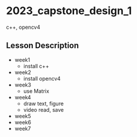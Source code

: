 # 2023_capstone_design_1

c++, opencv4

## Lesson Description

- week1
  - install c++
- week2
  - install opencv4
- week3
  - use Matrix
- week4
  - draw text, figure
  - video read, save
- week5
- week6
- week7
